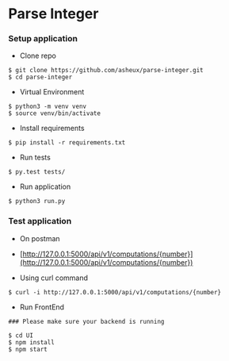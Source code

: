 # Parse Integer

### Setup application

- Clone repo

```
$ git clone https://github.com/asheux/parse-integer.git
$ cd parse-integer
```

- Virtual Environment

```
$ python3 -m venv venv
$ source venv/bin/activate
```

- Install requirements

```
$ pip install -r requirements.txt
```

- Run tests

```
$ py.test tests/
```

- Run application

```
$ python3 run.py
```

### Test application

- On postman

- [http://127.0.0.1:5000/api/v1/computations/{number}](http://127.0.0.1:5000/api/v1/computations/{number})

- Using curl command

```
$ curl -i http://127.0.0.1:5000/api/v1/computations/{number}
```

- Run FrontEnd

```
### Please make sure your backend is running

$ cd UI
$ npm install
$ npm start
```
